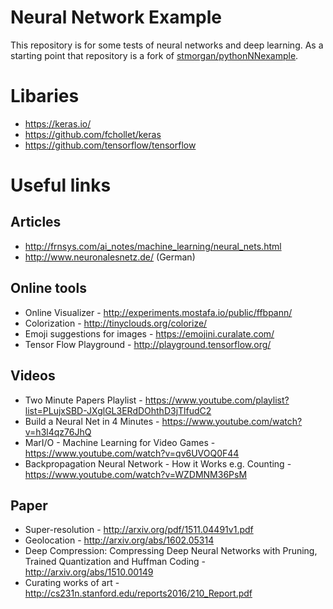 # Neural Network Example

This repository is for some tests of neural networks and deep learning. As a starting point that repository is a fork of [stmorgan/pythonNNexample](https://github.com/stmorgan/pythonNNexample).

# Libaries
* https://keras.io/
* https://github.com/fchollet/keras
* https://github.com/tensorflow/tensorflow

# Useful links

## Articles
* http://frnsys.com/ai_notes/machine_learning/neural_nets.html
* http://www.neuronalesnetz.de/ (German)

## Online tools
* Online Visualizer - http://experiments.mostafa.io/public/ffbpann/
* Colorization - http://tinyclouds.org/colorize/
* Emoji suggestions for images - https://emojini.curalate.com/
* Tensor Flow Playground - http://playground.tensorflow.org/

## Videos
* Two Minute Papers Playlist - https://www.youtube.com/playlist?list=PLujxSBD-JXglGL3ERdDOhthD3jTlfudC2
* Build a Neural Net in 4 Minutes - https://www.youtube.com/watch?v=h3l4qz76JhQ
* MarI/O - Machine Learning for Video Games - https://www.youtube.com/watch?v=qv6UVOQ0F44
* Backpropagation Neural Network - How it Works e.g. Counting - https://www.youtube.com/watch?v=WZDMNM36PsM

## Paper
* Super-resolution - http://arxiv.org/pdf/1511.04491v1.pdf
* Geolocation - http://arxiv.org/abs/1602.05314
* Deep Compression: Compressing Deep Neural Networks with Pruning, Trained Quantization and Huffman Coding - http://arxiv.org/abs/1510.00149
* Curating works of art - http://cs231n.stanford.edu/reports2016/210_Report.pdf
